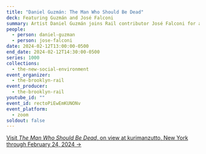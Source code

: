 ```yaml
---
title: "Daniel Guzmán: The Man Who Should Be Dead"
deck: Featuring Guzmán and José Falconi
summary: Artist Daniel Guzmán joins Rail contributor José Falconi for a conversation.
people:
  - person: daniel-guzman
  - person: jose-falconi
date: 2024-02-12T13:00:00-0500
end_date: 2024-02-12T14:30:00-0500
series: 1000
collections:
  - the-new-social-environment
event_organizer:
  - the-brooklyn-rail
event_producer:
  - the-brooklyn-rail
youtube_id: ""
event_id: rectoPiEwEmKUNONv
event_platform:
  - zoom
soldout: false
---
```

[V﻿isit *The Man Who Should Be Dead*, on view at kurimanzutto, New York through February 24, 2024 →](https://www.kurimanzutto.com/exhibitions/daniel-guzman-the-man-who-should-be-dead#tab:slideshow)